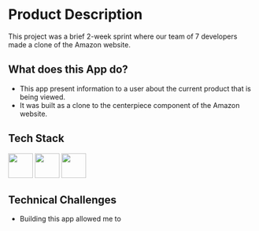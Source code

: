 # Product Description
This project was a brief 2-week sprint where our team of 7 developers made a clone of the Amazon website.

## What does this App do?
* This app present information to a user about the current product that is being viewed.
* It was built as a clone to the centerpiece component of the Amazon website.

## Tech Stack
<img src="https://tleunen.github.io/react-mdl/react.svg" height="50" width="50"></img>
<img src ="https://www.resourcifi.com/wp-content/themes/resourcifi-child/img/express-min.png" height="50"></img>
<img src="https://cdn.freebiesupply.com/logos/large/2x/mysql-5-logo-png-transparent.png" height="50" width="50"></img>

## Technical Challenges
* Building this app allowed me to 
